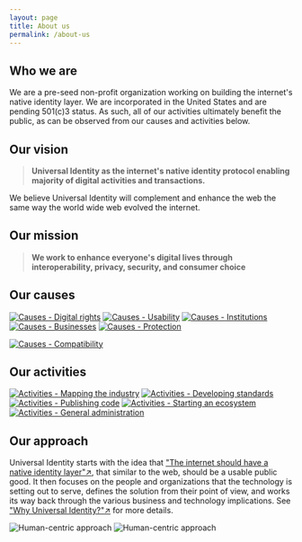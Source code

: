 ```yaml
---
layout: page
title: About us
permalink: /about-us
---
```

## Who we are

We are a pre-seed non-profit organization working on building the internet's native identity layer. We are incorporated in the United States and are pending 501(c)3 status. As such, all of our activities ultimately benefit the public, as can be observed from our causes and activities below.

## Our vision

> **Universal Identity as the internet's native identity protocol enabling majority of digital activities and transactions.**

We believe Universal Identity will complement and enhance the web the same way the world wide web evolved the internet.

## Our mission

> **We work to enhance everyone's digital lives through interoperability, privacy, security, and consumer choice**

## Our causes

[![Causes - Digital rights][causes-rights-tile]][causes-rights-tile-click]
[![Causes - Usability][causes-usability-tile]][causes-usability-tile-click]
[![Causes - Institutions][causes-institution-tile]][causes-institution-tile-click]
[![Causes - Businesses][causes-business-tile]][causes-business-tile-click]
[![Causes - Protection][causes-protection-tile]][causes-protection-tile-click]
<!-- [![Causes - Interoperability][causes-interop-tile]][causes-interop-tile-click] -->
[![Causes - Compatibility][causes-compat-tile]][causes-compat-tile-click]

[causes-rights-tile]: assets/images/about-us/causes-rights-tile.png
[causes-rights-tile-click]: about-us#digital-rights
[causes-usability-tile]: assets/images/about-us/causes-usability-tile.png
[causes-usability-tile-click]: about-us#usability
[causes-institution-tile]: assets/images/about-us/causes-institution-tile.png
[causes-institution-tile-click]: about-us#institutions
[causes-business-tile]: assets/images/about-us/causes-business-tile.png
[causes-business-tile-click]: about-us#business
[causes-protection-tile]: assets/images/about-us/causes-protection-tile.png
[causes-protection-tile-click]: about-us#protection
[causes-interop-tile]: assets/images/about-us/causes-interop-tile.png
[causes-interop-tile-click]: about-us#interoperability
[causes-compat-tile]: assets/images/about-us/causes-compat-tile.png
[causes-compat-tile-click]: about-us#Compatibility

## Our activities

[![Activities - Mapping the industry][activities-map-tile]][activities-map-tile-click]
[![Activities - Developing standards][activities-standards-tile]][activities-standards-tile-click]
[![Activities - Publishing code][activities-code-tile]][activities-code-tile-click]
[![Activities - Starting an ecosystem][activities-ecosystem-tile]][activities-ecosystem-tile-click]
[![Activities - General administration][activities-admin-tile]][activities-admin-tile-click]

[activities-map-tile]: assets/images/about-us/activities-map-tile.png
[activities-map-tile-click]: about-us#mapping-the-industry
[activities-standards-tile]: assets/images/about-us/activities-standards-tile.png
[activities-standards-tile-click]: about-us#developing-standards
[activities-code-tile]: assets/images/about-us/activities-code-tile.png
[activities-code-tile-click]: about-us#publishing-code
[activities-ecosystem-tile]: assets/images/about-us/activities-ecosystem-tile.png
[activities-ecosystem-tile-click]: about-us#starting-an-ecosystem
[activities-admin-tile]: assets/images/about-us/activities-admin-tile.png
[activities-admin-tile-click]: about-us#general-administration

## Our approach

Universal Identity starts with the idea that ["The internet should have a native identity layer"↗️](https://medium.com/universal-identity/the-internets-missing-identity-layer-3934b23b6c22), that similar to the web, should be a usable public good. It then focuses on the people and organizations that the technology is setting out to serve, defines the solution from their point of view, and works its way back through the various business and technology implications. See ["Why Universal Identity?"↗️](https://medium.com/universal-identity/why-universal-identity-ad78ebb59aa7) for more details.

<!-- [![Human-centric approach][human-centric]][human-centric-click]

[human-centric]: assets/images/about-us/human-centric.png
[human-centric-click]: https://medium.com/universal-identity/why-universal-identity-ad78ebb59aa7 -->

![Human-centric approach][human-centered-approach-left]
![Human-centric approach][human-centered-approach-right]

[human-centered-approach-left]: assets/images/about-us/human-centered-approach-left.png
[human-centered-approach-right]: assets/images/about-us/human-centered-approach-right.png

<!-- 
## Causes

### Digital rights

>Privacy, security and choice for all identity owners

### Usability

>Usable identity for consumers

### Institutions

>Trustworthy identity for institutions and members

### Businesses

>Productive identity for enterprises

### Protection

>Protection for underprivileged identity owners

### Interoperability

>Universal interoperability for all digital identities

## Activities

### Mapping the industry

> Mapping the identity industry

Leading the effort to map the digital identity industry, to better understand how to build a new ecosystem while mitigating past industry mistakes.

### Developing standards

>Developing and iterating on public standards

Developing and iterating on public standards with input from the community.

### Publishing code

>Developing and iterating on public reference implementations

Developing and iterating on public reference implementations.

### Starting an ecosystem

>Kick-starting and supporting the ecosystem

Kick-starting and supporting the ecosystem from scratch, requiring extra efforts to invest in seeding markets with products.

### General administration

General administration activities within the Universal Identity non-profit organization and its board of director. -->